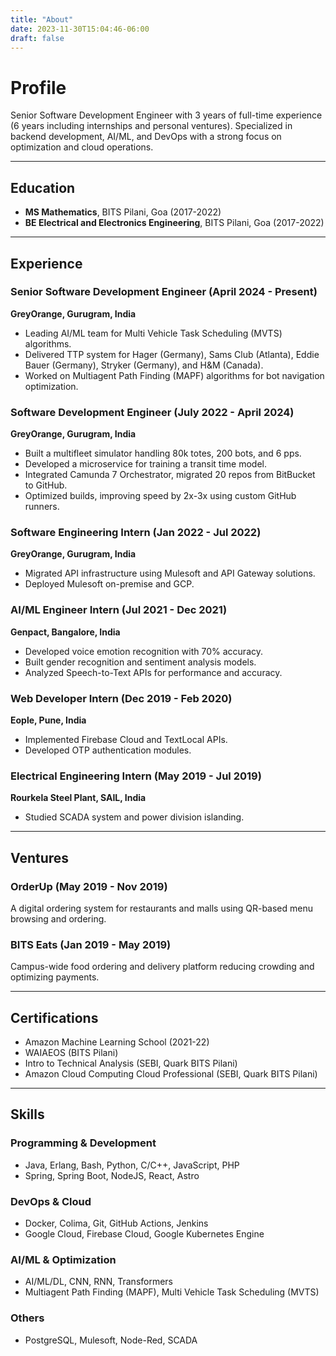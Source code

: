```yaml
---
title: "About"
date: 2023-11-30T15:04:46-06:00
draft: false
---
```


# **Profile**
Senior Software Development Engineer with 3 years of full-time experience (6 years including internships and personal ventures). Specialized in backend development, AI/ML, and DevOps with a strong focus on optimization and cloud operations.

---

## **Education**
- **MS Mathematics**, BITS Pilani, Goa (2017-2022)  
- **BE Electrical and Electronics Engineering**, BITS Pilani, Goa (2017-2022)  

---

## **Experience**
### **Senior Software Development Engineer** (April 2024 - Present)  
**GreyOrange, Gurugram, India**  
- Leading AI/ML team for Multi Vehicle Task Scheduling (MVTS) algorithms.
- Delivered TTP system for Hager (Germany), Sams Club (Atlanta), Eddie Bauer (Germany), Stryker (Germany), and H&M (Canada).
- Worked on Multiagent Path Finding (MAPF) algorithms for bot navigation optimization.

### **Software Development Engineer** (July 2022 - April 2024)  
**GreyOrange, Gurugram, India**  
- Built a multifleet simulator handling 80k totes, 200 bots, and 6 pps.
- Developed a microservice for training a transit time model.
- Integrated Camunda 7 Orchestrator, migrated 20 repos from BitBucket to GitHub.
- Optimized builds, improving speed by 2x-3x using custom GitHub runners.

### **Software Engineering Intern** (Jan 2022 - Jul 2022)  
**GreyOrange, Gurugram, India**  
- Migrated API infrastructure using Mulesoft and API Gateway solutions.
- Deployed Mulesoft on-premise and GCP.

### **AI/ML Engineer Intern** (Jul 2021 - Dec 2021)  
**Genpact, Bangalore, India**  
- Developed voice emotion recognition with 70% accuracy.
- Built gender recognition and sentiment analysis models.
- Analyzed Speech-to-Text APIs for performance and accuracy.

### **Web Developer Intern** (Dec 2019 - Feb 2020)  
**Eople, Pune, India**  
- Implemented Firebase Cloud and TextLocal APIs.
- Developed OTP authentication modules.

### **Electrical Engineering Intern** (May 2019 - Jul 2019)  
**Rourkela Steel Plant, SAIL, India**  
- Studied SCADA system and power division islanding.

---

## **Ventures**
### **OrderUp** (May 2019 - Nov 2019)  
A digital ordering system for restaurants and malls using QR-based menu browsing and ordering. 

### **BITS Eats** (Jan 2019 - May 2019)  
Campus-wide food ordering and delivery platform reducing crowding and optimizing payments.

---

## **Certifications**
- Amazon Machine Learning School (2021-22)
- WAIAEOS (BITS Pilani)
- Intro to Technical Analysis (SEBI, Quark BITS Pilani)
- Amazon Cloud Computing Cloud Professional (SEBI, Quark BITS Pilani)

---

## **Skills**
### **Programming & Development**
- Java, Erlang, Bash, Python, C/C++, JavaScript, PHP
- Spring, Spring Boot, NodeJS, React, Astro

### **DevOps & Cloud**
- Docker, Colima, Git, GitHub Actions, Jenkins
- Google Cloud, Firebase Cloud, Google Kubernetes Engine

### **AI/ML & Optimization**
- AI/ML/DL, CNN, RNN, Transformers
- Multiagent Path Finding (MAPF), Multi Vehicle Task Scheduling (MVTS)

### **Others**
- PostgreSQL, Mulesoft, Node-Red, SCADA
